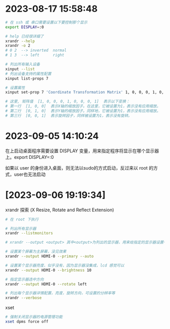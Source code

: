 

# 2023-08-17 15:58:48

```sh
# 在 ssh 或 串口需要设置以下要控制那个显示
export DISPLAY=:0

# help 已经很详细了
xrandr --help
xrandr -o 2
# 0 2  --> inverted  normal    
# 1 3  --> left      right 

# 列出所有输入设备
xinput --list
# 列出设备支持的属性配置
xinput list-props 7

# 设置属性
xinput set-prop 7 'Coordinate Transformation Matrix' 1, 0, 0, 0, 1, 0, 0, 0, 1

# 这里, 矩阵值  [1, 0, 0, 0, 1, 0, 0, 0, 1]  表示以下变换： 
# 第一行  [1, 0, 0]  表示X轴的缩放因子。在这里，它被设置为1，表示没有应用缩放。 
# 第二行  [0, 1, 0]  表示Y轴的缩放因子。同样地，它被设置为1，表示没有应用缩放。 
# 第三行  [0, 0, 1]  表示旋转因子，同样被设置为1，表示没有旋转。 
```

# 2023-09-05 14:10:24

在上启动桌面程序需要设置 DISPLAY 变量，用来指定程序将显示在哪个显示器上。export DISPLAY=:0

如果以 user 的身份进入桌面，则无法以sudo的方式启动，反过来以 root 的方式，user也无法启动


# [2023-09-06 19:19:34]

xrandr 探索 (X Resize, Rotate and Reflect Extension)

```sh
# 在 root 下执行

# 列出所有显示器
xrandr --listmonitors

# xrandr --output <output> 其中<output>为列出的显示器，用来给指定的显示器设置一些属性

# 设置某个屏幕为主屏幕，没见效果
xrandr --output HDMI-0 --primary --auto 

# 设置某个显示器亮度，似乎没有，因为显示器没集成，lcd 感觉可以
xrandr --output HDMI-0 --brightness 10

# 指定显示器选中方向
xrandr --output HDMI-0 --rotate left

# 列出每个显示器详情配置，亮度，旋转方向，可设置的分辨率等
xrandr --verbose

```

xset 

```sh
# 强制关闭显示器的电源管理功能
xset dpms force off
```
